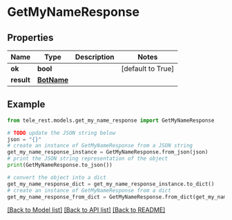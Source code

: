 # GetMyNameResponse


## Properties

Name | Type | Description | Notes
------------ | ------------- | ------------- | -------------
**ok** | **bool** |  | [default to True]
**result** | [**BotName**](BotName.md) |  | 

## Example

```python
from tele_rest.models.get_my_name_response import GetMyNameResponse

# TODO update the JSON string below
json = "{}"
# create an instance of GetMyNameResponse from a JSON string
get_my_name_response_instance = GetMyNameResponse.from_json(json)
# print the JSON string representation of the object
print(GetMyNameResponse.to_json())

# convert the object into a dict
get_my_name_response_dict = get_my_name_response_instance.to_dict()
# create an instance of GetMyNameResponse from a dict
get_my_name_response_from_dict = GetMyNameResponse.from_dict(get_my_name_response_dict)
```
[[Back to Model list]](../README.md#documentation-for-models) [[Back to API list]](../README.md#documentation-for-api-endpoints) [[Back to README]](../README.md)


